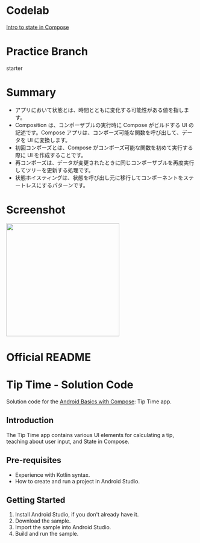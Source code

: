 # Codelab
[Intro to state in Compose](https://developer.android.com/codelabs/basic-android-kotlin-compose-using-state?hl=ja&continue=https://developer.android.com/courses/pathways/android-basics-compose-unit-2-pathway-3?hl%3Dja%23codelab-https://developer.android.com/codelabs/basic-android-kotlin-compose-using-state#11)

# Practice Branch
starter

# Summary
- アプリにおいて状態とは、時間とともに変化する可能性がある値を指します。
- Composition は、コンポーザブルの実行時に Compose がビルドする UI の記述です。Compose アプリは、コンポーズ可能な関数を呼び出して、データを UI に変換します。
- 初回コンポーズとは、Compose がコンポーズ可能な関数を初めて実行する際に UI を作成することです。
- 再コンポーズは、データが変更されたときに同じコンポーザブルを再度実行してツリーを更新する処理です。
- 状態ホイスティングは、状態を呼び出し元に移行してコンポーネントをステートレスにするパターンです。

# Screenshot
<img src="https://github.com/user-attachments/assets/8c209d45-cb3f-4dae-9b1c-fb5cee771b96" width=300>

# Official README

Tip Time - Solution Code
=================================

Solution code for the [Android Basics with Compose](https://developer.android.com/courses/android-basics-compose/course): Tip Time app.


Introduction
------------
The Tip Time app contains various UI elements for calculating a tip,
teaching about user input, and State in Compose.


Pre-requisites
--------------
* Experience with Kotlin syntax.
* How to create and run a project in Android Studio.


Getting Started
---------------
1. Install Android Studio, if you don't already have it.
2. Download the sample.
3. Import the sample into Android Studio.
4. Build and run the sample.
